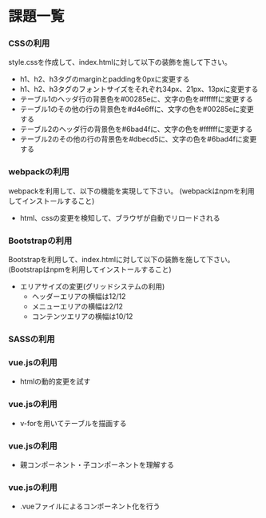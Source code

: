 

# 課題一覧

### CSSの利用

style.cssを作成して、index.htmlに対して以下の装飾を施して下さい。

* h1、h2、h3タグのmarginとpaddingを0pxに変更する
* h1、h2、h3タグのフォントサイズをそれぞれ34px、21px、13pxに変更する
* テーブル1のヘッダ行の背景色を#00285eに、文字の色を#ffffffに変更する
* テーブル1のその他の行の背景色を#d4e6ffに、文字の色を#00285eに変更する
* テーブル2のヘッダ行の背景色を#6bad4fに、文字の色を#ffffffに変更する
* テーブル2のその他の行の背景色を#dbecd5に、文字の色を#6bad4fに変更する

### webpackの利用

webpackを利用して、以下の機能を実現して下さい。
(webpackはnpmを利用してインストールすること)

* html、cssの変更を検知して、ブラウザが自動でリロードされる

### Bootstrapの利用

Bootstrapを利用して、index.htmlに対して以下の装飾を施して下さい。
(Bootstrapはnpmを利用してインストールすること)

* エリアサイズの変更(グリッドシステムの利用)
  - ヘッダーエリアの横幅は12/12
  - メニューエリアの横幅は2/12
  - コンテンツエリアの横幅は10/12

### SASSの利用



### vue.jsの利用

* htmlの動的変更を試す

### vue.jsの利用

* v-forを用いてテーブルを描画する

### vue.jsの利用

* 親コンポーネント・子コンポーネントを理解する

### vue.jsの利用

* .vueファイルによるコンポーネント化を行う

